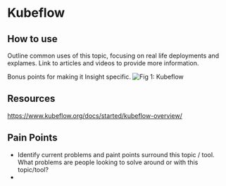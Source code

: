 # Kubeflow


## How to use 
Outline common uses of this topic, focusing on real life deployments and explames. Link to articles and videos to provide more information. 

Bonus points for making it Insight specific.
![Fig 1: Kubeflow](/kubeflow.PNG)

## Resources 
https://www.kubeflow.org/docs/started/kubeflow-overview/



## Pain Points 
- Identify current problems and paint points surround this topic / tool. What problems are people looking to solve around or with this topic/tool?
- 
